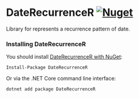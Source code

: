 # DateRecurrenceR [![Nuget](https://img.shields.io/nuget/v/DateRecurrenceR?logo=NuGet)](https://www.nuget.org/packages/DateRecurrenceR)

Library for represents a recurrence pattern of date.

### Installing DateRecurrenceR

You should install [DateRecurrenceR with NuGet](https://www.nuget.org/packages/DateRecurrenceR):

    Install-Package DateRecurrenceR

Or via the .NET Core command line interface:

    dotnet add package DateRecurrenceR
